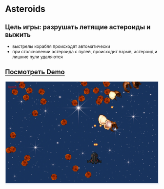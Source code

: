 # Asteroids

## Цель игры: разрушать летящие астероиды и выжить

* выстрелы корабля происходят автоматически
* при столкновении астероида с пулей, происходит взрыв, астероид и лишние пули удаляются

## [Посмотреть Demo ](https://victoria-rozhkova.github.io/asteroids/)

![preview](https://github.com/Victoria-Rozhkova/asteroids/blob/preview/preview.png)